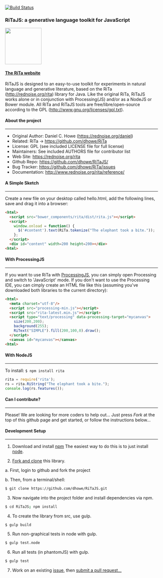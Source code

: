 [![Build Status](https://travis-ci.org/dhowe/RiTaJS.svg?branch=master)](https://travis-ci.org/dhowe/RiTaJS)

### RiTaJS: a generative language toolkit for JavaScript


<a href="https://rednoise.org/rita"><img height=120 src="https://rednoise.org/rita/img/RiTa-logo3.png"/></a>

#### [The RiTa website](http://rednoise.org/rita)

RiTaJS is designed to an easy-to-use toolkit for experiments 
in natural language and generative literature, based on the RiTa 
(http://rednoise.org/rita) library for Java. Like the original RiTa, RiTaJS 
works alone or in conjunction with Processing(JS) and/or as a NodeJS or Bower module.  All RiTa and RiTaJS tools
are free/libre/open-source according to the GPL (http://www.gnu.org/licenses/gpl.txt).



#### About the project
--------
* Original Author:   Daniel C. Howe (https://rednoise.org/daniel)
* Related:           RiTa -> https://github.com/dhowe/RiTa
* License: 			 GPL (see included LICENSE file for full license)
* Maintainers:       See included AUTHORS file for contributor list
* Web Site:          https://rednoise.org/rita
* Github Repo:       https://github.com/dhowe/RiTaJS/
* Bug Tracker:       https://github.com/dhowe/RiTa/issues
* Documentation:     http://www.rednoise.org/rita/reference/

#### A Simple Sketch
--------
Create a new file on your desktop called hello.html, add the following lines, save and drag it into a browser:

```html
<html>
  <script src="bower_components/rita/dist/rita.js"></script>
  <script>
    window.onload = function() {
      $('#content').text(RiTa.tokenize("The elephant took a bite."));
    };
  </script>
  <div id="content" width=200 height=200></div>
<html>
```

#### With ProcessingJS
--------
If you want to use RiTa with <a href="http://processingjs.org/">ProcessingJS</a>, you can simply open Processing and switch to 'JavaScript' mode. If you don't want to use the Processing IDE, you can cimply create an HTML file like this (assuming you've downloaded both libraries to the current directory):

```html
<html>
  <meta charset="utf-8"/>
  <script src="processing-min.js"></script>
  <script src="rita-latest.min.js"></script>
  <script type="text/processing" data-processing-target="mycanvas">
    size(200,200);
    background(255);
    RiText("SIMPLE").fill(200,100,0).draw();
  </script>
  <canvas id="mycanvas"></canvas>
<html>
```

#### With NodeJS
--------
To install: `$ npm install rita`
 
```javascript
rita = require('rita');
rs = rita.RiString("The elephant took a bite.");
console.log(rs.features());
```

#### Can I contribute?
--------
Please! We are looking for more coders to help out... Just press *Fork* at the top of this github page and get started, or follow the instructions below... 


#### Development Setup
--------
1. Download and install [npm](https://npmjs.org/) The easiest way to do this is to just install [node](http://nodejs.org/). 

2. [Fork and clone](https://help.github.com/articles/fork-a-repo) this library. 

  a. First, login to github and fork the project

  b. Then, from a terminal/shell: 
  ```bash
  $ git clone https://github.com/dhowe/RiTaJS.git
  ```

3. Now navigate into the project folder and install dependencies via npm. 

```bash
$ cd RiTaJS; npm install
```

4. To create the library from src, use gulp.
```bash
$ gulp build
```
5. Run non-graphical tests in node with gulp.
```bash
$ gulp test.node
```
6. Run all tests (in phantomJS) with gulp.
```bash
$ gulp test
```
7. Work on an existing [issue](https://github.com/dhowe/RiTaJS/issues?state=open), then [submit a pull request...](https://help.github.com/articles/creating-a-pull-request)

